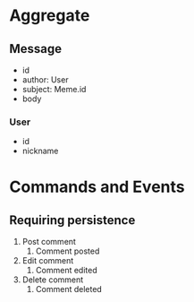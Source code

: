 # Aggregate

## Message

* id
* author: User
* subject: Meme.id
* body

### User

* id
* nickname

# Commands and Events

## Requiring persistence

1. Post comment
   1. Comment posted
2. Edit comment
   1. Comment edited
3. Delete comment
   1. Comment deleted
